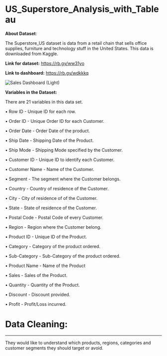 # US_Superstore_Analysis_with_Tableau

**About Dataset**:

The Superstore_US dataset is data from a retail chain that sells office supplies, furniture and technology stuff in the United States. This data is downloaded from Kaggle.

**Link for dataset:** https://rb.gy/ww31yo

**Link to dashboard:** https://rb.gy/wdkkkq

![Sales Dashboard (Light)](https://github.com/AbhishekTheAnalyst/US_Superstore_Analysis_with_Tableau/assets/109465334/13575fd3-190a-4f9d-bdea-ef5d8eafd296)

**Variables in the Dataset:**

There are 21 variables in this data set.

•	Row ID - Unique ID for each row.

•	Order ID - Unique Order ID for each Customer.

•	Order Date - Order Date of the product.

•	Ship Date - Shipping Date of the Product.

•	Ship Mode - Shipping Mode specified by the Customer.

•	Customer ID - Unique ID to identify each Customer.

•	Customer Name - Name of the Customer.

•	Segment - The segment where the Customer belongs.

•	Country - Country of residence of the Customer.

•	City - City of residence of of the Customer.

•	State - State of residence of the Customer.

•	Postal Code - Postal Code of every Customer.

•	Region - Region where the Customer belong.

•	Product ID - Unique ID of the Product.

•	Category - Category of the product ordered.

•	Sub-Category - Sub-Category of the product ordered.

•	Product Name - Name of the Product

•	Sales - Sales of the Product.

•	Quantity - Quantity of the Product.

•	Discount - Discount provided.

•	Profit - Profit/Loss incurred.

# Data Cleaning:
--------------------------------------------------------------------------------------------------------------------------


They would like to understand which products, regions, categories and customer segments they should target or avoid.



